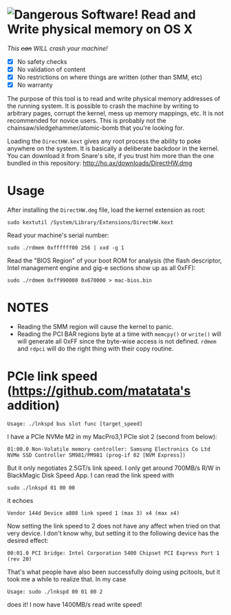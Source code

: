 ![Dangerous Software!](https://upload.wikimedia.org/wikipedia/commons/thumb/0/09/Operation_Crossroads_Baker_Edit.jpg/640px-Operation_Crossroads_Baker_Edit.jpg)
Read and Write physical memory on OS X
===

*This ~~can~~ _WILL_ crash your machine!*

- [X] No safety checks
- [X] No validation of content
- [X] No restrictions on where things are written (other than SMM, etc)
- [X] No warranty

The purpose of this tool is to read and write physical memory addresses
of the running system.  It is possible to crash the machine by writing
to arbitrary pages, corrupt the kernel, mess up memory mappings, etc.
It is not recommended for novice users. This is probably not the
chainsaw/sledgehammer/atomic-bomb that you're looking for.

Loading the `DirectHW.kext` gives any root process the ability to
poke anywhere on the system.  It is basically a deliberate backdoor
in the kernel.  You can download it from Snare's site, if you trust him
more than the one bundled in this repository:
http://ho.ax/downloads/DirectHW.dmg

Usage
===

After installing the `DirectHW.dmg` file, load the kernel extension
as root:

    sudo kextutil /System/Library/Extensions/DirectHW.kext

Read your machine's serial number:

    sudo ./rdmem 0xffffff00 256 | xxd -g 1

Read the "BIOS Region" of your boot ROM for analysis (the flash descriptor,
Intel management engine and gig-e sections show up as all 0xFF):

    sudo ./rdmem 0xff990000 0x670000 > mac-bios.bin

NOTES
===

* Reading the SMM region will cause the kernel to panic.
* Reading the PCI BAR regions byte at a time with `memcpy()` or `write()`
will will generate all 0xFF since the byte-wise access is not defined.
`rdmem` and `rdpci` will do the right thing with their copy routine.

PCIe link speed (https://github.com/matatata's addition)
===

    Usage: ./lnkspd bus slot func [target_speed]

I have a PCIe NVMe M2 in my MacPro3,1 PCIe slot 2 (second from below):

    01:00.0 Non-Volatile memory controller: Samsung Electronics Co Ltd NVMe SSD Controller SM981/PM981 (prog-if 02 [NVM Express])

But it only negotiates 2.5GT/s link speed. I only get around 700MB/s R/W in BlackMagic Disk Speed App. I can read the link speed with

    sudo ./lnkspd 01 00 00
    
it echoes

    Vendor 144d Device a808 link speed 1 (max 3) x4 (max x4)
    
Now setting the link speed to 2 does not have any affect when tried on that very device. I don't know why, but setting it to the following device has the desired effect:

    00:01.0 PCI bridge: Intel Corporation 5400 Chipset PCI Express Port 1 (rev 20)

That's what people have also been successfully doing using pcitools, but it took me a while to realize that. In my case 

    Usage: sudo ./lnkspd 00 01 00 2
    
does it! I now have 1400MB/s read write speed!
